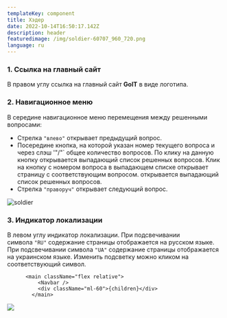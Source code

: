 ```yaml
---
templateKey: component
title: Хэдeр
date: 2022-10-14T16:50:17.142Z
description: header
featuredimage: /img/soldier-60707_960_720.png
language: ru
---
```


### 1. Ссылка на главный сайт

В правом углу ссылка на главный сайт **GoIT** в виде логотипа.

### 2. Навигационное меню

В середине навигационное меню перемещения между решенными вопросами:

- Стрелка `"влево"` открывает предыдущий вопрос.
- Посередине кнопка, на которой указан номер текущего вопроса и через слэш '"/"` общее количество вопросов. По клику на данную кнопку открывается выпадающий список решенных вопросов. Клик на кнопку с номером вопроса в выпадающем списке открывает страницу с соответствующим вопросом. открывается выпадающий список решенных вопросов.
- Стрелка `"праворуч"` открывает следующий вопрос.

![soldier](/img/soldier-60707_960_720.png)

### 3. Индикатор локализации

В левом углу индикатор локализации. При подсвечивании символа `"RU"` содержание страницы отображается на русском языке. При подсвечивании символа `"UA"` содержание страницы отображается на украинском языке. Изменить подсветку можно кликом на соответствующий символ.

```chuck
      <main className="flex relative">
          <Navbar />
          <div className="ml-60">{children}</div>
        </main>
```

![](/img/soldier-60707_960_720.png)
